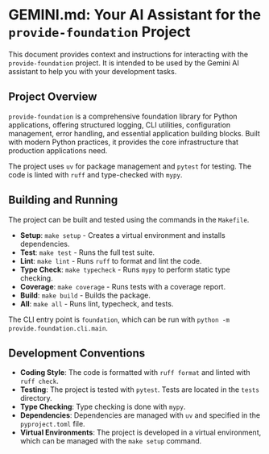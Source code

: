 # GEMINI.md: Your AI Assistant for the `provide-foundation` Project

This document provides context and instructions for interacting with the `provide-foundation` project. It is intended to be used by the Gemini AI assistant to help you with your development tasks.

## Project Overview

`provide-foundation` is a comprehensive foundation library for Python applications, offering structured logging, CLI utilities, configuration management, error handling, and essential application building blocks. Built with modern Python practices, it provides the core infrastructure that production applications need.

The project uses `uv` for package management and `pytest` for testing. The code is linted with `ruff` and type-checked with `mypy`.

## Building and Running

The project can be built and tested using the commands in the `Makefile`.

*   **Setup**: `make setup` - Creates a virtual environment and installs dependencies.
*   **Test**: `make test` - Runs the full test suite.
*   **Lint**: `make lint` - Runs `ruff` to format and lint the code.
*   **Type Check**: `make typecheck` - Runs `mypy` to perform static type checking.
*   **Coverage**: `make coverage` - Runs tests with a coverage report.
*   **Build**: `make build` - Builds the package.
*   **All**: `make all` - Runs lint, typecheck, and tests.

The CLI entry point is `foundation`, which can be run with `python -m provide.foundation.cli.main`.

## Development Conventions

*   **Coding Style**: The code is formatted with `ruff format` and linted with `ruff check`.
*   **Testing**: The project is tested with `pytest`. Tests are located in the `tests` directory.
*   **Type Checking**: Type checking is done with `mypy`.
*   **Dependencies**: Dependencies are managed with `uv` and specified in the `pyproject.toml` file.
*   **Virtual Environments**: The project is developed in a virtual environment, which can be managed with the `make setup` command.

